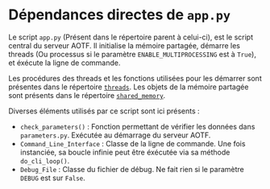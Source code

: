 # Dépendances directes de `app.py`

Le script `app.py` (Présent dans le répertoire parent à celui-ci), est le script central du serveur AOTF.
Il initialise la mémoire partagée, démarre les threads (Ou processus si le paramètre `ENABLE_MULTIPROCESSING` est à `True`), et éxécute la ligne de commande.

Les procédures des threads et les fonctions utilisées pour les démarrer sont présentes dans le répertoire [`threads`](../threads).
Les objets de la mémoire partagée sont présents dans le répertoire [`shared_memory`](../shared_memory).

Diverses éléments utilisés par ce script sont ici présents :
- `check_parameters()` : Fonction permettant de vérifier les données dans `parameters.py`. Exécutée au démarrage du serveur AOTF.
- `Command_Line_Interface` : Classe de la ligne de commande. Une fois instanciée, sa boucle infinie peut être éxécutée via sa méthode `do_cli_loop()`.
- `Debug_File` : Classe du fichier de débug. Ne fait rien si le paramètre `DEBUG` est sur `False`.
